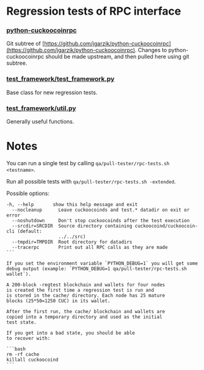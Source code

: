 Regression tests of RPC interface
=================================

### [python-cuckoocoinrpc](https://github.com/jgarzik/python-cuckoocoinrpc)
Git subtree of [https://github.com/jgarzik/python-cuckoocoinrpc](https://github.com/jgarzik/python-cuckoocoinrpc).
Changes to python-cuckoocoinrpc should be made upstream, and then
pulled here using git subtree.

### [test_framework/test_framework.py](test_framework/test_framework.py)
Base class for new regression tests.

### [test_framework/util.py](test_framework/util.py)
Generally useful functions.

Notes
=====

You can run a single test by calling `qa/pull-tester/rpc-tests.sh <testname>`.

Run all possible tests with `qa/pull-tester/rpc-tests.sh -extended`.

Possible options:

````
-h, --help       show this help message and exit
  --nocleanup      Leave cuckoocoinds and test.* datadir on exit or error
  --noshutdown     Don't stop cuckoocoinds after the test execution
  --srcdir=SRCDIR  Source directory containing cuckoocoind/cuckoocoin-cli (default:
                   ../../src)
  --tmpdir=TMPDIR  Root directory for datadirs
  --tracerpc       Print out all RPC calls as they are made
```

If you set the environment variable `PYTHON_DEBUG=1` you will get some debug output (example: `PYTHON_DEBUG=1 qa/pull-tester/rpc-tests.sh wallet`). 

A 200-block -regtest blockchain and wallets for four nodes
is created the first time a regression test is run and
is stored in the cache/ directory. Each node has 25 mature
blocks (25*50=1250 CUC) in its wallet.

After the first run, the cache/ blockchain and wallets are
copied into a temporary directory and used as the initial
test state.

If you get into a bad state, you should be able
to recover with:

```bash
rm -rf cache
killall cuckoocoind
```
